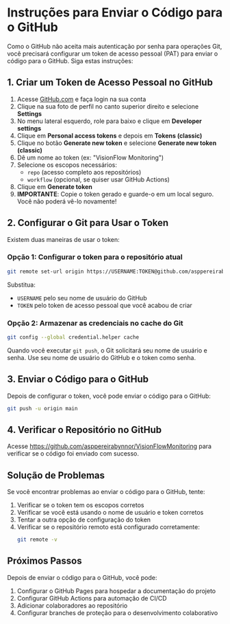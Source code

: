 # Instruções para Enviar o Código para o GitHub

Como o GitHub não aceita mais autenticação por senha para operações Git, você precisará configurar um token de acesso pessoal (PAT) para enviar o código para o GitHub. Siga estas instruções:

## 1. Criar um Token de Acesso Pessoal no GitHub

1. Acesse [GitHub.com](https://github.com) e faça login na sua conta
2. Clique na sua foto de perfil no canto superior direito e selecione **Settings**
3. No menu lateral esquerdo, role para baixo e clique em **Developer settings**
4. Clique em **Personal access tokens** e depois em **Tokens (classic)**
5. Clique no botão **Generate new token** e selecione **Generate new token (classic)**
6. Dê um nome ao token (ex: "VisionFlow Monitoring")
7. Selecione os escopos necessários:
   - `repo` (acesso completo aos repositórios)
   - `workflow` (opcional, se quiser usar GitHub Actions)
8. Clique em **Generate token**
9. **IMPORTANTE**: Copie o token gerado e guarde-o em um local seguro. Você não poderá vê-lo novamente!

## 2. Configurar o Git para Usar o Token

Existem duas maneiras de usar o token:

### Opção 1: Configurar o token para o repositório atual

```bash
git remote set-url origin https://USERNAME:TOKEN@github.com/asppereirabynnor/VisionFlowMonitoring.git
```

Substitua:
- `USERNAME` pelo seu nome de usuário do GitHub
- `TOKEN` pelo token de acesso pessoal que você acabou de criar

### Opção 2: Armazenar as credenciais no cache do Git

```bash
git config --global credential.helper cache
```

Quando você executar `git push`, o Git solicitará seu nome de usuário e senha. Use seu nome de usuário do GitHub e o token como senha.

## 3. Enviar o Código para o GitHub

Depois de configurar o token, você pode enviar o código para o GitHub:

```bash
git push -u origin main
```

## 4. Verificar o Repositório no GitHub

Acesse https://github.com/asppereirabynnor/VisionFlowMonitoring para verificar se o código foi enviado com sucesso.

## Solução de Problemas

Se você encontrar problemas ao enviar o código para o GitHub, tente:

1. Verificar se o token tem os escopos corretos
2. Verificar se você está usando o nome de usuário e token corretos
3. Tentar a outra opção de configuração do token
4. Verificar se o repositório remoto está configurado corretamente:
   ```bash
   git remote -v
   ```

## Próximos Passos

Depois de enviar o código para o GitHub, você pode:

1. Configurar o GitHub Pages para hospedar a documentação do projeto
2. Configurar GitHub Actions para automação de CI/CD
3. Adicionar colaboradores ao repositório
4. Configurar branches de proteção para o desenvolvimento colaborativo
